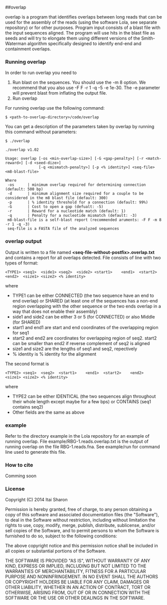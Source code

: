 ##overlap

overlap is a program that identifies overlaps between long reads that can be used for the assembly of the reads (using the software Lola, see 
separate repository) or for other purposes. Program input consists of a blast file with the input sequences aligned. The program will use hits in the blast file as 
seeds and will try to elongate them using different versions of the Smith-Waterman algorithm specifically designed to identify end-end and containment 
overlaps. 

### Running overlap

In order to run overlap you need to

1. Run blast on the sequences. You should use the -m 8 option. We recommend that you also use -F F -r 1 -q -5 -e 1e-30. The -e parameter will prevent blast from inflating the output file. 
2. Run overlap

For running overlap use the following command:

```
$ <path-to-overlap-directory>/code/overlap
```

You can get a description of the parameters taken by overlap by running this command without parameters:

```
$ ./overlap

./overlap v1.02

Usage: overlap [-os <min-overlap-size>] [-G <gap-penalty>] [-r <match-reward>] [-d <seed-dize>]
               [-q <mismatch-penalty>] [-p <% identity>] <seq-file> <m8-blast-file>

Where
 -os      | minimum overlap required for determining connection (default: 500 bp)
 -d       | minimum alignment size required for a couple to be considered in the m8 blast file (default: 300)
 -p       | % identity threshold for a connection (default: 99%)
 -G       | Cost to open a gap (defualt: -5)
 -r       | Reward for a nucleotide match (default: 1)
 -q       | Penalty for a nucleotide mismatch (default: -3)
 m8-blast-file is a self-blast report (recommended aruments: -F F -m 8 -r 1 -q -3)
 seq-file is a FASTA file of the analyzed sequences
```

### overlap output
Output is written to a file named **\<seq-file-without-postfix\>.overlap.txt** and contains a report for all overlaps detected. File consists of line with 
two types of format:

```
<TYPE1>	<seq1>	<side1>	<seq2>	<side2>	<start1>	<end1>	<start2>	<end2>	<size1>	<size2>	<% identity>
```
where
* TYPE1 can be either CONNECTED (the two sequence have an end to end overlap) or SHARED (at least one of the sequences has a non-end region overlapping with 
the other sequence or the two ends overlap in a way that does not enable their assembly)
* side1 and side2 can be either 3 or 5 (for CONNECTED) or also Middle (for SHARED)
* start1 and end1 are start and end coordinates of the overlapping region for seq1
* start2 and end2 are coordinates for overlapping region of seq2. start2 can be smaller than end2 if reverse complement of seq2 is aligned
* size1 and size2 are the lengths of seq1 and seq2, repectively
* % identity is % identity for the alignment

The second format is
```
<TYPE2>	<seq1>	<seq2>	<start1>	<end1>	<start2>	<end2>	<size1>	<size2>	<% identity>
```

where
* TYPE2 can be either IDENTICAL (the two sequences align throughout their whole length except maybe for a few bps) or CONTAINS (seq1 contains seq2)
* Other fields are the same as above

### example

Refer to the directory example in the Lola repository for an example of running overlap. File example/RBG-1.reads.overlap.txt is the output of running 
overlap on the file RBG-1.reads.fna. See example/run for command line used to generate this file. 

### How to cite
Comming soon

### License
Copyright (C) 2014 Itai Sharon

Permission is hereby granted, free of charge, to any person obtaining a copy of this software and associated documentation files (the "Software"), 
to deal in the Software without restriction, including without limitation the rights to use, copy, modify, merge, publish, distribute, sublicense, 
and/or sell copies of the Software, and to permit persons to whom the Software is furnished to do so, subject to the following conditions:

The above copyright notice and this permission notice shall be included in all copies or substantial portions of the Software.

THE SOFTWARE IS PROVIDED "AS IS", WITHOUT WARRANTY OF ANY KIND, EXPRESS OR IMPLIED, INCLUDING BUT NOT LIMITED TO THE WARRANTIES OF MERCHANTABILITY, 
FITNESS FOR A PARTICULAR PURPOSE AND NONINFRINGEMENT. IN NO EVENT SHALL THE AUTHORS OR COPYRIGHT HOLDERS BE LIABLE FOR ANY CLAIM, DAMAGES OR OTHER 
LIABILITY, WHETHER IN AN ACTION OF CONTRACT, TORT OR OTHERWISE, ARISING FROM, OUT OF OR IN CONNECTION WITH THE SOFTWARE OR THE USE OR OTHER 
DEALINGS IN THE SOFTWARE.
